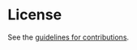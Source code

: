 # License

See the
[guidelines for contributions](https://github.com/DNSSEC-Provisioning/draft-wisser-dnssec-automation/blob/main/CONTRIBUTING.md).
